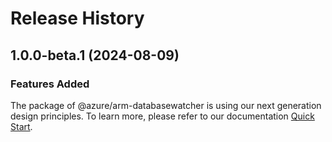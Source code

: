 # Release History
    
## 1.0.0-beta.1 (2024-08-09)

### Features Added

The package of @azure/arm-databasewatcher is using our next generation design principles. To learn more, please refer to our documentation [Quick Start](https://aka.ms/azsdk/js/mgmt/quickstart).

